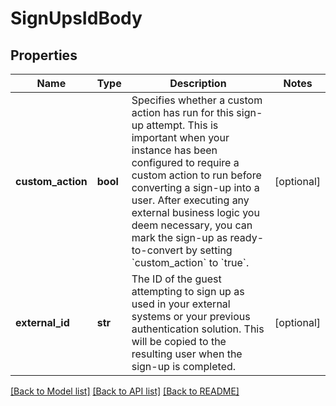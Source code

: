 # SignUpsIdBody

## Properties
Name | Type | Description | Notes
------------ | ------------- | ------------- | -------------
**custom_action** | **bool** | Specifies whether a custom action has run for this sign-up attempt. This is important when your instance has been configured to require a custom action to run before converting a sign-up into a user. After executing any external business logic you deem necessary, you can mark the sign-up as ready-to-convert by setting &#x60;custom_action&#x60; to &#x60;true&#x60;. | [optional] 
**external_id** | **str** | The ID of the guest attempting to sign up as used in your external systems or your previous authentication solution. This will be copied to the resulting user when the sign-up is completed. | [optional] 

[[Back to Model list]](../README.md#documentation-for-models) [[Back to API list]](../README.md#documentation-for-api-endpoints) [[Back to README]](../README.md)

